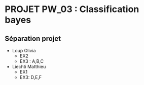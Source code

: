 # PROJET PW_03 : Classification bayes
## Séparation projet
- Loup Olivia
    - EX2
    - EX3 : A,B,C
- Liechti Matthieu
  -  EX1
  -  EX3: D,E,F

